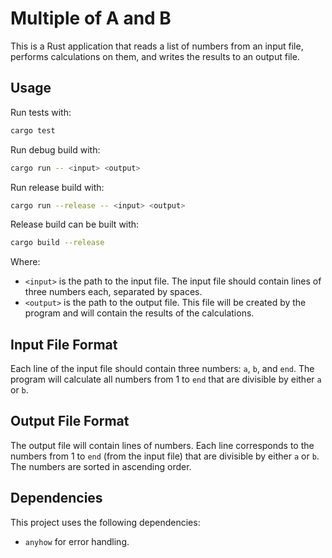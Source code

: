 # Multiple of A and B

This is a Rust application that reads a list of numbers from an input file, performs calculations on them, and writes the results to an output file.

## Usage

Run tests with:

```bash
cargo test
```

Run debug build with:

```bash
cargo run -- <input> <output>
```

Run release build with:

```bash
cargo run --release -- <input> <output>
```

Release build can be built with:

```bash
cargo build --release
```

Where:
- `<input>` is the path to the input file. The input file should contain lines of three numbers each, separated by spaces.
- `<output>` is the path to the output file. This file will be created by the program and will contain the results of the calculations.

## Input File Format

Each line of the input file should contain three numbers: `a`, `b`, and `end`. The program will calculate all numbers from 1 to `end` that are divisible by either `a` or `b`.

## Output File Format

The output file will contain lines of numbers. Each line corresponds to the numbers from 1 to `end` (from the input file) that are divisible by either `a` or `b`. The numbers are sorted in ascending order.

## Dependencies

This project uses the following dependencies:
- `anyhow` for error handling.
